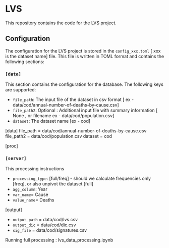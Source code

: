 # LVS

This repository contains the code for the LVS project.

## Configuration

The configuration for the LVS project is stored in the `config_xxx.toml` [ xxx is the dataset name] file. This file is written in TOML format and contains the following sections:

### `[data]`

This section contains the configuration for the database. The following keys are supported:

* `file_path`: The input file of the dataset in csv format  [ ex - data/cod/annual-number-of-deaths-by-cause.csv]
* `file_path2`: Optional : Additional input file with summary information [ None , or filename  ex - data/cod/population.csv]
* `dataset`: The dataset name [ex - cod] 

[data]
file_path = data/cod/annual-number-of-deaths-by-cause.csv
file_path2 = data/cod/population.csv
dataset = cod 

[proc]
### `[server]`

This processing instructions
* `processing_type`: [full/freq] - should we calculate frequencies only [freq], or also unpivot the dataset [full]
* `agg_column`: Year 
* `var_name`= Cause
* `value_name`= Deaths  

[output]
* `output_path` = data/cod/lvs.csv
* `output_dic` = data/cod/dic.csv 
* `sig_file` = data/cod/signatures.csv


Running full processing : lvs_data_processing.ipynb